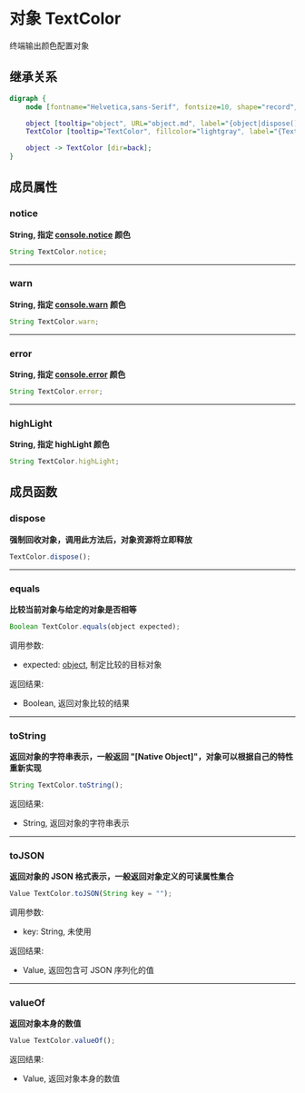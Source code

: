 # 对象 TextColor
终端输出颜色配置对象

## 继承关系
```dot
digraph {
    node [fontname="Helvetica,sans-Serif", fontsize=10, shape="record", style="filled", fillcolor="white"];

    object [tooltip="object", URL="object.md", label="{object|dispose()\lequals()\ltoString()\ltoJSON()\lvalueOf()\l}"];
    TextColor [tooltip="TextColor", fillcolor="lightgray", label="{TextColor|notice\lwarn\lerror\lhighLight\l}"];

    object -> TextColor [dir=back];
}
```

## 成员属性
        
### notice
**String, 指定 [console.notice](../../module/ifs/console.md#notice) 颜色**

```JavaScript
String TextColor.notice;
```

--------------------------
### warn
**String, 指定 [console.warn](../../module/ifs/console.md#warn) 颜色**

```JavaScript
String TextColor.warn;
```

--------------------------
### error
**String, 指定 [console.error](../../module/ifs/console.md#error) 颜色**

```JavaScript
String TextColor.error;
```

--------------------------
### highLight
**String, 指定 highLight 颜色**

```JavaScript
String TextColor.highLight;
```

## 成员函数
        
### dispose
**强制回收对象，调用此方法后，对象资源将立即释放**

```JavaScript
TextColor.dispose();
```

--------------------------
### equals
**比较当前对象与给定的对象是否相等**

```JavaScript
Boolean TextColor.equals(object expected);
```

调用参数:
* expected: [object](object.md), 制定比较的目标对象

返回结果:
* Boolean, 返回对象比较的结果

--------------------------
### toString
**返回对象的字符串表示，一般返回 "[Native Object]"，对象可以根据自己的特性重新实现**

```JavaScript
String TextColor.toString();
```

返回结果:
* String, 返回对象的字符串表示

--------------------------
### toJSON
**返回对象的 JSON 格式表示，一般返回对象定义的可读属性集合**

```JavaScript
Value TextColor.toJSON(String key = "");
```

调用参数:
* key: String, 未使用

返回结果:
* Value, 返回包含可 JSON 序列化的值

--------------------------
### valueOf
**返回对象本身的数值**

```JavaScript
Value TextColor.valueOf();
```

返回结果:
* Value, 返回对象本身的数值

